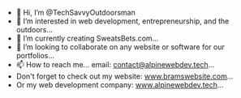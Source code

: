 - 👋 Hi, I’m @TechSavvyOutdoorsman
- 👀 I’m interested in web development, entrepreneurship, and the outdoors...
- 🌱 I’m currently creating SweatsBets.com...
- 💞️ I’m looking to collaborate on any website or software for our portfolios...
- 📫 How to reach me... email: contact@alpinewebdev.tech...
- Don't forget to check out my website: www.bramswebsite.com...
- Or my web development company: www.alpinewebdev.tech...

<!---
TechSavvyOutdoorsman/TechSavvyOutdoorsman is a ✨ special ✨ repository because its `README.md` (this file) appears on your GitHub profile.
You can click the Preview link to take a look at your changes.
--->

